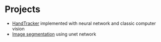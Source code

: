 # Projects
* [HandTracker](https://github.com/apletea/Computer-Vision/tree/master/HandTracker) implemented with neural network and classic computer vision
* [Image segmentation](https://github.com/apletea/Computer-Vision/tree/master/ImageSegmentation) using unet network
